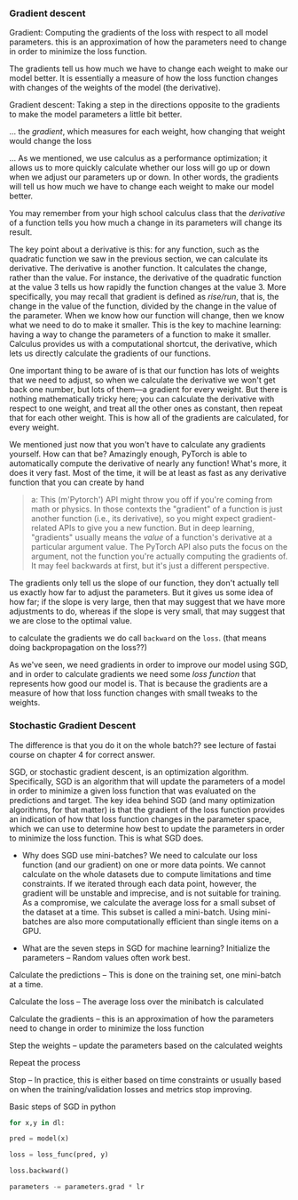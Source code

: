 ### Gradient descent

Gradient: Computing the gradients of the loss with respect to all model parameters. this is an approximation of how the parameters need to change in order to minimize the loss function.

The gradients tell us how much we have to change each weight to make our model better. It is essentially a measure of how the loss function changes with changes of the weights of the model (the derivative).



Gradient descent: Taking a step in the directions opposite to the gradients to make the model parameters a little bit better.

... the *gradient*, which measures for each weight, how changing that weight would change the loss




... As we mentioned, we use calculus as a performance optimization; it allows us to more quickly calculate whether our loss will go up or down when we adjust our parameters up or down. In other words, the gradients will tell us how much we have to change each weight to make our model better.

You may remember from your high school calculus class that the *derivative* of a function tells you how much a change in its parameters will change its result.

The key point about a derivative is this: for any function, such as the quadratic function we saw in the previous section, we can calculate its derivative. The derivative is another function. It calculates the change, rather than the value. For instance, the derivative of the quadratic function at the value 3 tells us how rapidly the function changes at the value 3. More specifically, you may recall that gradient is defined as *rise/run*, that is, the change in the value of the function, divided by the change in the value of the parameter. When we know how our function will change, then we know what we need to do to make it smaller. This is the key to machine learning: having a way to change the parameters of a function to make it smaller. Calculus provides us with a computational shortcut, the derivative, which lets us directly calculate the gradients of our functions.



One important thing to be aware of is that our function has lots of weights that we need to adjust, so when we calculate the derivative we won't get back one number, but lots of them—a gradient for every weight. But there is nothing mathematically tricky here; you can calculate the derivative with respect to one weight, and treat all the other ones as constant, then repeat that for each other weight. This is how all of the gradients are calculated, for every weight.

We mentioned just now that you won't have to calculate any gradients yourself. How can that be? Amazingly enough, PyTorch is able to automatically compute the derivative of nearly any function! What's more, it does it very fast. Most of the time, it will be at least as fast as any derivative function that you can create by hand

> a: This (m'Pytorch') API might throw you off if you're coming from math or physics. In those contexts the "gradient" of a function is just another function (i.e., its derivative), so you might expect gradient-related APIs to give you a new function. But in deep learning, "gradients" usually means the _value_ of a function's derivative at a particular argument value. The PyTorch API also puts the focus on the argument, not the function you're actually computing the gradients of. It may feel backwards at first, but it's just a different perspective.


The gradients only tell us the slope of our function, they don't actually tell us exactly how far to adjust the parameters. But it gives us some idea of how far; if the slope is very large, then that may suggest that we have more adjustments to do, whereas if the slope is very small, that may suggest that we are close to the optimal value.





to calculate the gradients we do call `backward` on the `loss`. (that means doing backpropagation on the loss??) 




As we've seen, we need gradients in order to improve our model using SGD, and in order to calculate gradients we need some *loss function* that represents how good our model is. That is because the gradients are a measure of how that loss function changes with small tweaks to the weights.






### Stochastic Gradient Descent

The difference is that you do it on the whole batch??
see lecture of fastai course on chapter 4 for correct answer. 



SGD, or stochastic gradient descent, is an optimization algorithm. Specifically, SGD is an algorithm that will update the parameters of a model in order to minimize a given loss function that was evaluated on the predictions and target. The key idea behind SGD (and many optimization algorithms, for that matter) is that the gradient of the loss function provides an indication of how that loss function changes in the parameter space, which we can use to determine how best to update the parameters in order to minimize the loss function. This is what SGD does.

- Why does SGD use mini-batches?
We need to calculate our loss function (and our gradient) on one or more data points. We cannot calculate on the whole datasets due to compute limitations and time constraints. If we iterated through each data point, however, the gradient will be unstable and imprecise, and is not suitable for training. As a compromise, we calculate the average loss for a small subset of the dataset at a time. This subset is called a mini-batch. Using mini-batches are also more computationally efficient than single items on a GPU.


- What are the seven steps in SGD for machine learning?
Initialize the parameters – Random values often work best.

Calculate the predictions – This is done on the training set, one mini-batch at a time.

Calculate the loss – The average loss over the minibatch is calculated

Calculate the gradients – this is an approximation of how the parameters need to change in order to minimize the loss function

Step the weights – update the parameters based on the calculated weights

Repeat the process

Stop – In practice, this is either based on time constraints or usually based on when the training/validation losses and metrics stop improving.




Basic steps of SGD in python

```python
for x,y in dl:

pred = model(x)

loss = loss_func(pred, y)

loss.backward()

parameters -= parameters.grad * lr
```


